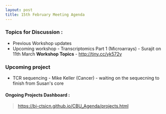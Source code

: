 ```yaml
---
layout: post
title: 15th February Meeting Agenda
---
```

### Topics for Discussion :
*  Previous Workshop updates
* Upcoming workshop - Transcriptomics Part 1 (Microarrays) - Surajit on 11th March
**Workshop Topics** - http://tiny.cc/yk572y

### Upcoming project
 * TCR sequencing - Mike Keller (Cancer) - waiting on the sequecning to finish from Susan's core

#### Ongoing Projects Dashboard :

> https://bi-ctsicn.github.io/CBU_Agenda/projects.html
